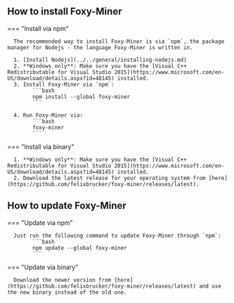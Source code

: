## How to install Foxy-Miner

=== "Install via npm"

      The recommended way to install Foxy-Miner is via `npm`, the package manager for Nodejs - the language Foxy-Miner is written in.

      1. [Install Nodejs](../../general/installing-nodejs.md)
      2. **Windows only**: Make sure you have the [Visual C++ Redistributable for Visual Studio 2015](https://www.microsoft.com/en-US/download/details.aspx?id=48145) installed.
      3. Install Foxy-Miner via `npm`:
            ```bash
            npm install --global foxy-miner
            ```
      
      4. Run Foxy-Miner via:
            ```bash
            foxy-miner
            ```

=== "Install via binary"

      1. **Windows only**: Make sure you have the [Visual C++ Redistributable for Visual Studio 2015](https://www.microsoft.com/en-US/download/details.aspx?id=48145) installed.
      2. Download the latest release for your operating system from [here](https://github.com/felixbrucker/foxy-miner/releases/latest).


## How to update Foxy-Miner

=== "Update via npm"

      Just run the following command to update Foxy-Miner through `npm`:
            ```bash
            npm update --global foxy-miner
            ```

=== "Update via binary"

      Download the newer version from [here](https://github.com/felixbrucker/foxy-miner/releases/latest) and use the new binary instead of the old one.

